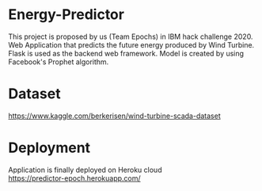 # Energy-Predictor

This project is proposed by us (Team Epochs) in IBM hack challenge 2020.
Web Application that predicts the future energy produced by Wind Turbine.
Flask is used as the backend web framework.
Model is created by using Facebook's Prophet algorithm.

# Dataset
https://www.kaggle.com/berkerisen/wind-turbine-scada-dataset

# Deployment
Application is finally deployed on Heroku cloud<br/>
https://predictor-epoch.herokuapp.com/
